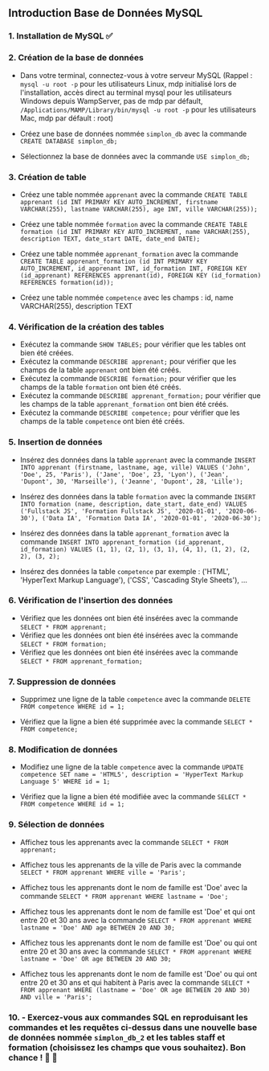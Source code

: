 ## Introduction Base de Données MySQL

### 1. Installation de MySQL ✅
### 2. Création de la base de données 

- Dans votre terminal, connectez-vous à votre serveur MySQL (Rappel : `mysql -u root -p` pour les utilisateurs Linux, mdp initialisé lors de l'installation, accès direct au terminal mysql pour les utilisateurs Windows depuis WampServer, pas de mdp par défault, `/Applications/MAMP/Library/bin/mysql -u root -p` pour les utilisateurs Mac, mdp par défault : root)

- Créez une base de données nommée `simplon_db` avec la commande `CREATE DATABASE simplon_db;`

- Sélectionnez la base de données avec la commande `USE simplon_db;`

### 3. Création de table
- Créez une table nommée `apprenant` avec la commande `CREATE TABLE apprenant (id INT PRIMARY KEY AUTO_INCREMENT, firstname VARCHAR(255), lastname VARCHAR(255), age INT, ville VARCHAR(255));`

- Créez une table nommée `formation` avec la commande `CREATE TABLE formation (id INT PRIMARY KEY AUTO_INCREMENT, name VARCHAR(255), description TEXT, date_start DATE, date_end DATE);` 

- Créez une table nommée `apprenant_formation` avec la commande `CREATE TABLE apprenant_formation (id INT PRIMARY KEY AUTO_INCREMENT, id_apprenant INT, id_formation INT, FOREIGN KEY (id_apprenant) REFERENCES apprenant(id), FOREIGN KEY (id_formation) REFERENCES formation(id));`

- Créez une table nommée `competence` avec les champs : id, name VARCHAR(255), description TEXT

### 4. Vérification de la création des tables
- Exécutez la commande `SHOW TABLES;` pour vérifier que les tables ont bien été créées.
- Exécutez la commande `DESCRIBE apprenant;` pour vérifier que les champs de la table `apprenant` ont bien été créés.
- Exécutez la commande `DESCRIBE formation;` pour vérifier que les champs de la table `formation` ont bien été créés.
- Exécutez la commande `DESCRIBE apprenant_formation;` pour vérifier que les champs de la table `apprenant_formation` ont bien été créés.
- Exécutez la commande `DESCRIBE competence;` pour vérifier que les champs de la table `competence` ont bien été créés.

### 5. Insertion de données
- Insérez des données dans la table `apprenant` avec la commande `INSERT INTO apprenant (firstname, lastname, age, ville) VALUES ('John', 'Doe', 25, 'Paris'), ('Jane', 'Doe', 23, 'Lyon'), ('Jean', 'Dupont', 30, 'Marseille'), ('Jeanne', 'Dupont', 28, 'Lille');`

- Insérez des données dans la table `formation` avec la commande `INSERT INTO formation (name, description, date_start, date_end) VALUES ('Fullstack JS', 'Formation Fullstack JS', '2020-01-01', '2020-06-30'), ('Data IA', 'Formation Data IA', '2020-01-01', '2020-06-30');`

- Insérez des données dans la table `apprenant_formation` avec la commande `INSERT INTO apprenant_formation (id_apprenant, id_formation) VALUES (1, 1), (2, 1), (3, 1), (4, 1), (1, 2), (2, 2), (3, 2);`

- Insérez des données la table `competence` par exemple : ('HTML', 'HyperText Markup Language'), ('CSS', 'Cascading Style Sheets'), ...

### 6. Vérification de l'insertion des données
- Vérifiez que les données ont bien été insérées avec la commande `SELECT * FROM apprenant;`
- Vérifiez que les données ont bien été insérées avec la commande `SELECT * FROM formation;`
- Vérifiez que les données ont bien été insérées avec la commande `SELECT * FROM apprenant_formation;`

### 7. Suppression de données
- Supprimez une ligne de la table `competence` avec la commande `DELETE FROM competence WHERE id = 1;`

- Vérifiez que la ligne a bien été supprimée avec la commande `SELECT * FROM competence;`

### 8. Modification de données
- Modifiez une ligne de la table `competence` avec la commande `UPDATE competence SET name = 'HTML5', description = 'HyperText Markup Language 5' WHERE id = 1;`

- Vérifiez que la ligne a bien été modifiée avec la commande `SELECT * FROM competence WHERE id = 1;`
  
### 9. Sélection de données
- Affichez tous les apprenants avec la commande `SELECT * FROM apprenant;`

- Affichez tous les apprenants de la ville de Paris avec la commande `SELECT * FROM apprenant WHERE ville = 'Paris';`

- Affichez tous les apprenants dont le nom de famille est 'Doe' avec la commande `SELECT * FROM apprenant WHERE lastname = 'Doe';`

- Affichez tous les apprenants dont le nom de famille est 'Doe' et qui ont entre 20 et 30 ans avec la commande `SELECT * FROM apprenant WHERE lastname = 'Doe' AND age BETWEEN 20 AND 30;`

- Affichez tous les apprenants dont le nom de famille est 'Doe' ou qui ont entre 20 et 30 ans avec la commande `SELECT * FROM apprenant WHERE lastname = 'Doe' OR age BETWEEN 20 AND 30;`

- Affichez tous les apprenants dont le nom de famille est 'Doe' ou qui ont entre 20 et 30 ans et qui habitent à Paris avec la commande `SELECT * FROM apprenant WHERE (lastname = 'Doe' OR age BETWEEN 20 AND 30) AND ville = 'Paris';`

### 10. - Exercez-vous aux commandes SQL en reproduisant les commandes et les requêtes ci-dessus dans une nouvelle base de données nommée `simplon_db_2` et les tables staff et formation (choisissez les champs que vous souhaitez). Bon chance ! :tada: :muscle: